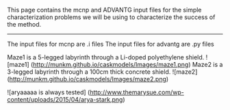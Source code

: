 This page contains the mcnp and ADVANTG input files for the simple characterization problems we will be using to characterize the success of the method.  
***
The input files for mcnp are .i files
The input files for advantg are .py files

Maze1 is a 5-legged labyrinth through a Li-doped polyethylene shield. 
![maze1]
(http://munkm.github.io/caskmodels/Images/maze1.png)
Maze2 is a 3-legged labyrinth through a 100cm thick concrete shield.
![maze2]
(http://munkm.github.io/caskmodels/Images/maze2.png)

![aryaaaaa is always tested]
(http://www.themarysue.com/wp-content/uploads/2015/04/arya-stark.png)
 
